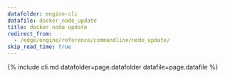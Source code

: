 ```yaml
---
datafolder: engine-cli
datafile: docker_node_update
title: docker node update
redirect_from:
  - /edge/engine/reference/commandline/node_update/
skip_read_time: true
---
```

<!--
This page is automatically generated from Docker's source code. If you want to
suggest a change to the text that appears here, open a ticket or pull request
in the source repository on GitHub:

https://github.com/docker/cli
-->
{% include cli.md datafolder=page.datafolder datafile=page.datafile %}
